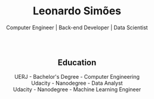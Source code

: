<header>
    <h1 align="center">Leonardo Simões</h1>
    <div align="center">Computer Engineer | Back-end Developer | Data Scientist</div>
    <br/>
</header>
<main>
    <section align="center">
        <h2>Education</h2>
        <div>UERJ - Bachelor's Degree - Computer Engineering</div>
        <div>Udacity - Nanodegree - Data Analyst</div>
        <div>Udacity - Nanodegree - Machine Learning Engineer</div>
    </section>
</main>